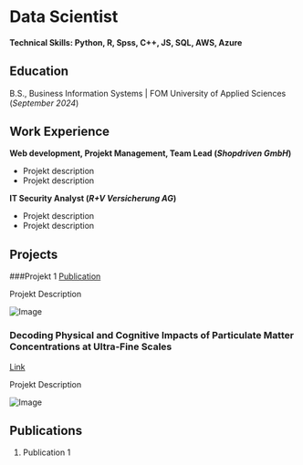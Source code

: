 # Data Scientist

#### Technical Skills: Python, R, Spss, C++, JS, SQL, AWS, Azure

## Education			        		
B.S., Business Information Systems | FOM University of Applied Sciences (_September 2024_)

## Work Experience
**Web development, Projekt Management, Team Lead (_Shopdriven GmbH_)**
- Projekt description
- Projekt description

**IT Security Analyst (_R+V Versicherung AG_)**
- Projekt description
- Projekt description

## Projects
###Projekt 1
[Publication](https://google.de)

Projekt Description

![Image](/assets/img/eeg_band_discovery.jpeg)

### Decoding Physical and Cognitive Impacts of Particulate Matter Concentrations at Ultra-Fine Scales
[Link](https://google.de)

Projekt Description

![Image](/assets/img/bike_study.jpeg)


## Publications
1. Publication 1

